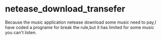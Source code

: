 # netease_download_transefer
Because the music application netease download some music need to pay,I have coded a programe for break the rule,but it has limited for some music you can't listen.
